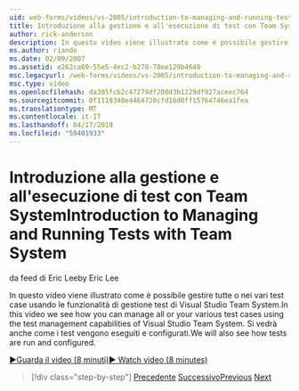 ```yaml
---
uid: web-forms/videos/vs-2005/introduction-to-managing-and-running-tests-with-team-system
title: Introduzione alla gestione e all'esecuzione di test con Team System | Microsoft Docs
author: rick-anderson
description: In questo video viene illustrato come è possibile gestire tutte o nei vari test case usando le funzionalità di gestione test di Visual Studio Team System. Si vedrà anche...
ms.author: riande
ms.date: 02/09/2007
ms.assetid: e262ca69-55e5-4ec2-b278-78ee129b4649
msc.legacyurl: /web-forms/videos/vs-2005/introduction-to-managing-and-running-tests-with-team-system
msc.type: video
ms.openlocfilehash: da305fcb2c47279df200d3b1229df927aceec764
ms.sourcegitcommit: 0f1119340e4464720cfd16d0ff15764746ea1fea
ms.translationtype: MT
ms.contentlocale: it-IT
ms.lasthandoff: 04/17/2019
ms.locfileid: "59401933"
---
```

# <a name="introduction-to-managing-and-running-tests-with-team-system"></a><span data-ttu-id="24aa9-104">Introduzione alla gestione e all'esecuzione di test con Team System</span><span class="sxs-lookup"><span data-stu-id="24aa9-104">Introduction to Managing and Running Tests with Team System</span></span>

<span data-ttu-id="24aa9-105">da feed di Eric Lee</span><span class="sxs-lookup"><span data-stu-id="24aa9-105">by Eric Lee</span></span>

<span data-ttu-id="24aa9-106">In questo video viene illustrato come è possibile gestire tutte o nei vari test case usando le funzionalità di gestione test di Visual Studio Team System.</span><span class="sxs-lookup"><span data-stu-id="24aa9-106">In this video we see how you can manage all or your various test cases using the test management capabilities of Visual Studio Team System.</span></span> <span data-ttu-id="24aa9-107">Si vedrà anche come i test vengono eseguiti e configurati.</span><span class="sxs-lookup"><span data-stu-id="24aa9-107">We will also see how tests are run and configured.</span></span>

[<span data-ttu-id="24aa9-108">&#9654;Guarda il video (8 minuti)</span><span class="sxs-lookup"><span data-stu-id="24aa9-108">&#9654; Watch video (8 minutes)</span></span>](https://channel9.msdn.com/Blogs/ASP-NET-Site-Videos/introduction-to-managing-and-running-tests-with-team-system)

> [!div class="step-by-step"]
> <span data-ttu-id="24aa9-109">[Precedente](introduction-to-manual-testing-with-team-system.md)
> [Successivo](measuring-the-business-value-of-ajax.md)</span><span class="sxs-lookup"><span data-stu-id="24aa9-109">[Previous](introduction-to-manual-testing-with-team-system.md)
[Next](measuring-the-business-value-of-ajax.md)</span></span>

